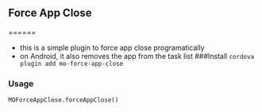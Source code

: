 ## Force App Close
======
* this is a simple plugin to force app close programatically
* on Android, it also removes the app from the task list
###Install 
  `cordova plugin add mo-force-app-close`
### Usage
``` MOForceAppClose.forceAppClose() ```
